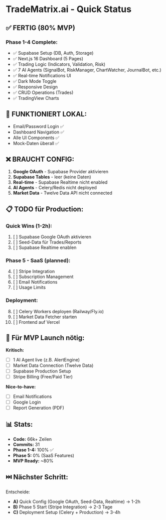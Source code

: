 # TradeMatrix.ai - Quick Status

## ✅ FERTIG (80% MVP)

### Phase 1-4 Complete:
- ✅ Supabase Setup (DB, Auth, Storage)
- ✅ Next.js 16 Dashboard (5 Pages)
- ✅ Trading Logic (Indicators, Validation, Risk)
- ✅ 7 AI Agents (SignalBot, RiskManager, ChartWatcher, JournalBot, etc.)
- ✅ Real-time Notifications UI
- ✅ Dark Mode Toggle
- ✅ Responsive Design
- ✅ CRUD Operations (Trades)
- ✅ TradingView Charts

## 🔧 FUNKTIONIERT LOKAL:
- Email/Password Login ✅
- Dashboard Navigation ✅
- Alle UI Components ✅
- Mock-Daten überall ✅

## ❌ BRAUCHT CONFIG:
1. **Google OAuth** - Supabase Provider aktivieren
2. **Supabase Tables** - leer (keine Daten)
3. **Real-time** - Supabase Realtime nicht enabled
4. **AI Agents** - Celery/Redis nicht deployed
5. **Market Data** - Twelve Data API nicht connected

## 📋 TODO für Production:

### Quick Wins (1-2h):
1. [ ] Supabase Google OAuth aktivieren
2. [ ] Seed-Data für Trades/Reports
3. [ ] Supabase Realtime enablen

### Phase 5 - SaaS (planned):
4. [ ] Stripe Integration
5. [ ] Subscription Management
6. [ ] Email Notifications
7. [ ] Usage Limits

### Deployment:
8. [ ] Celery Workers deployen (Railway/Fly.io)
9. [ ] Market Data Fetcher starten
10. [ ] Frontend auf Vercel

## 🎯 Für MVP Launch nötig:

**Kritisch:**
- [ ] 1 AI Agent live (z.B. AlertEngine)
- [ ] Market Data Connection (Twelve Data)
- [ ] Supabase Production Setup
- [ ] Stripe Billing (Free/Paid Tier)

**Nice-to-have:**
- [ ] Email Notifications
- [ ] Google Login
- [ ] Report Generation (PDF)

## 📊 Stats:
- **Code:** 66k+ Zeilen
- **Commits:** 31
- **Phase 1-4:** 100% ✅
- **Phase 5:** 0% (SaaS Features)
- **MVP Ready:** ~80%

## ⏭️ Nächster Schritt:
Entscheide:
- **A)** Quick Config (Google OAuth, Seed-Data, Realtime) → 1-2h
- **B)** Phase 5 Start (Stripe Integration) → 2-3 Tage
- **C)** Deployment Setup (Celery + Production) → 3-4h
